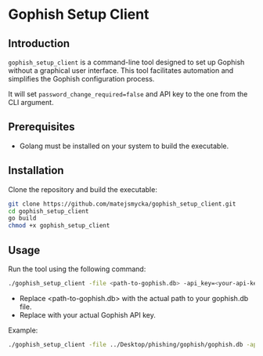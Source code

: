 # Gophish Setup Client

## Introduction
`gophish_setup_client` is a command-line tool designed to set up Gophish without a graphical user interface. This tool facilitates automation and simplifies the Gophish configuration process.

It will set `password_change_required=false` and API key to the one from the CLI argument.

## Prerequisites
- Golang must be installed on your system to build the executable.

## Installation

Clone the repository and build the executable:

```bash
git clone https://github.com/matejsmycka/gophish_setup_client.git
cd gophish_setup_client
go build
chmod +x gophish_setup_client
```

## Usage

Run the tool using the following command:

```bash
./gophish_setup_client -file <path-to-gophish.db> -api_key=<your-api-key>
```
- Replace <path-to-gophish.db> with the actual path to your gophish.db file.
- Replace <your-api-key> with your actual Gophish API key.

Example:

```bash
./gophish_setup_client -file ../Desktop/phishing/gophish/gophish.db -api_key=12345abcde
```
